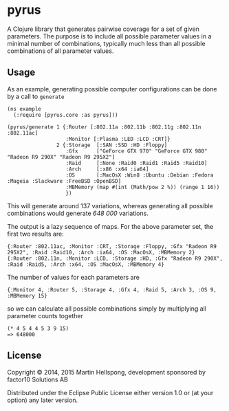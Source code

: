 # pyrus

A Clojure library that generates pairwise coverage for a set of given parameters.
The purpose is to include all possible parameter values in a minimal number of combinations,
typically much less than all possible combinations of all parameter values.

## Usage

As an example, generating possible computer configurations can be done by a call to ``generate``

    (ns example
      (:require [pyrus.core :as pyrus]))

    (pyrus/generate 1 {:Router [:802.11a :802.11b :802.11g :802.11n :802.11ac]
                       :Monitor [:Plasma :LED :LCD :CRT]}
                    2 {:Storage  [:SAN :SSD :HD :Floppy]
                       :Gfx      ["GeForce GTX 970" "GeForce GTX 980" "Radeon R9 290X" "Radeon R9 295X2"]
                       :Raid     [:None :Raid0 :Raid1 :Raid5 :Raid10]
                       :Arch     [:x86 :x64 :ia64]
                       :OS       [:MacOsX :Win8 :Ubuntu :Debian :Fedora :Mageia :Slackware :FreeBSD :OpenBSD]
                       :MBMemory (map #(int (Math/pow 2 %)) (range 1 16))
                       })

This will generate around 137 variations, whereas generating all possible combinations would generate _648&nbsp;000_ variations.

The output is a lazy sequence of maps. For the above parameter set, the first two results are:

    {:Router :802.11ac, :Monitor :CRT, :Storage :Floppy, :Gfx "Radeon R9 295X2", :Raid :Raid10, :Arch :ia64, :OS :MacOsX, :MBMemory 2}
    {:Router :802.11n, :Monitor :LCD, :Storage :HD, :Gfx "Radeon R9 290X", :Raid :Raid5, :Arch :x64, :OS :MacOsX, :MBMemory 4}

The number of values for each parameters are

    {:Monitor 4, :Router 5, :Storage 4, :Gfx 4, :Raid 5, :Arch 3, :OS 9, :MBMemory 15}

so we can calculate all possible combinations simply by multiplying all parameter counts together

    (* 4 5 4 4 5 3 9 15)
    => 648000

## License

Copyright © 2014, 2015 Martin Hellspong, development sponsored by factor10 Solutions AB

Distributed under the Eclipse Public License either version 1.0 or (at
your option) any later version.
